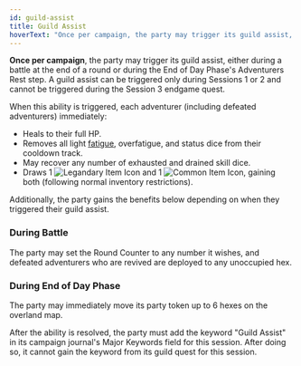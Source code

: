 ```yaml
---
id: guild-assist
title: Guild Assist
hoverText: "Once per campaign, the party may trigger its guild assist, either during a battle at the end of a round or during the End of Day Phase's Adventurers Rest step. A guild assist can be triggered only during Sessions 1 or 2 and cannot be triggered during the Session 3 endgame quest."
---
```


**Once per campaign**, the party may trigger its guild assist, either during a battle at the end of a round or during the End of Day Phase's Adventurers Rest step. A guild assist can be triggered only during Sessions 1 or 2 and cannot be triggered during the Session 3 endgame quest.

When this ability is triggered, each adventurer (including defeated adventurers) immediately:

-  Heals to their full HP.
-  Removes all light [fatigue](/docs/all/glossary/fatigue), overfatigue, and status dice from their cooldown track.
-  May recover any number of exhausted and drained skill dice. 
-  Draws 1 <img src="/icons/legendary-item.svg" alt="Legandary Item Icon" class="icon-svg" /> and 1 <img src="/icons/common-item.svg" alt="Common Item Icon" class="icon-svg" />, gaining both (following normal inventory restrictions). 

Additionally, the party gains the benefits below depending on when they triggered their guild assist.

### During Battle
The party may set the Round Counter to any number it wishes, and defeated adventurers who are revived are deployed to any unoccupied hex.

### During End of Day Phase
The party may immediately move its party token up to 6 hexes on the overland map.

After the ability is resolved, the party must add the keyword "Guild Assist" in its campaign journal's Major Keywords field for this session. After doing so, it cannot gain the keyword from its guild quest for this session.